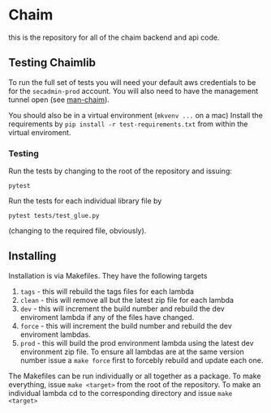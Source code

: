 # Chaim
this is the repository for all of the chaim backend and api code.

## Testing Chaimlib
To run the full set of tests you will need your default aws credentials to be
for the `secadmin-prod` account.  You will also need to have the management
tunnel open (see [man-chaim](https://github.com/ConnectedHomes/man-chaim)).

You should also be in a virtual environment (`mkvenv ...` on a mac)
Install the requirements by `pip install -r test-requirements.txt` from within
the virtual enviroment.

### Testing
Run the tests by changing to the root of the repository and issuing:
```
pytest
```

Run the tests for each individual library file by
```
pytest tests/test_glue.py
```
(changing to the required file, obviously).

## Installing
Installation is via Makefiles. They have the following targets
1. `tags` - this will rebuild the tags files for each lambda
1. `clean` - this will remove all but the latest zip file for each lambda
1. `dev` - this will increment the build number and rebuild the dev enviroment
         lambda if any of the files have changed.
1. `force` - this will increment the build number and rebuild the dev enviroment
   lambdas.
1. `prod` - this will build the prod environment lambda using the latest dev
   environment zip file. To ensure all lambdas are at the same version number
   issue a `make force` first to forcebly rebuild and update each one.

The Makefiles can be run individually or all together as a package.  To make
everything, issue `make <target>` from the root of the repository.  To make an
individual lambda cd to the corresponding directory and issue `make <target>`
